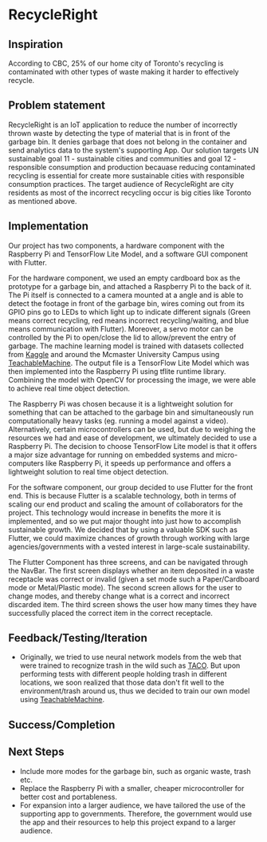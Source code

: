 # RecycleRight
## Inspiration
According to CBC, 25% of our home city of Toronto's recycling is contaminated with other types of waste making it harder to effectively recycle.

## Problem statement
RecycleRight is an IoT application to reduce the number of incorrectly thrown waste by detecting the type of material that is in front of the garbage bin. It denies garbage that does not belong in the container and send analytics data to the system's supporting App. Our solution targets UN sustainable goal 11 - sustainable cities and communities and goal 12 - responsible consumption and production becauase reducing contaminated recycling is essential for create more sustainable cities with responsible consumption practices. The target audience of RecycleRight are city residents as most of the incorrect recycling occur is big cities like Toronto as mentioned above.

## Implementation
Our project has two components, a hardware component with the Raspberry Pi and TensorFlow Lite Model, and a software GUI component with Flutter. 

For the hardware component, we used an empty cardboard box as the prototype for a garbage bin, and attached a Raspberry Pi to the back of it. The Pi itself is connected to a camera mounted at a angle and is able to detect the footage in front of the garbage bin, wires coming out from its GPIO pins go to LEDs to which light up to indicate different signals (Green means correct recycling, red means incorrect recycling/waiting, and blue means communication with Flutter). Moreover, a servo motor can be controlled by the Pi to open/close the lid to allow/prevent the entry of garbage. The machine learning model is trained with datasets collected from [Kaggle](https://www.kaggle.com/datasets/dataclusterlabs/domestic-trash-garbage-dataset) and around the Mcmaster University Campus using [TeachableMachine](https://teachablemachine.withgoogle.com/). The output file is a TensorFlow Lite Model which was then implemented into the Raspberry Pi using tflite runtime library. Combining the model with OpenCV for processing the image, we were able to achieve real time object detection.

The Raspberry Pi was chosen because it is a lightweight solution for something that can be attached to the garbage bin and simultaneously run computationally heavy tasks (eg. running a model against a video). Alternatively, certain microcontrollers can be used, but due to weighing the resources we had and ease of development, we ultimately decided to use a Raspberry Pi. The decision to choose TensorFlow Lite model is that it offers a major size advantage for running on embedded systems and micro-computers like Raspberry Pi, it speeds up performance and offers a lightweight solution to real time object detection.

For the software component, our group decided to use Flutter for the front end. This is because Flutter is a scalable technology, both in terms of scaling our end product and scaling the amount of collaborators for the project. This technology would increase in benefits the more it is implemented, and so we put major thought into just how to accomplish sustainable growth. We decided that by using a valuable SDK such as Flutter, we could maximize chances of growth through working with large agencies/governments with a vested interest in large-scale sustainability. 

The Flutter Component has three screens, and can be navigated through the NavBar. The first screen displays whether an item deposited in a waste receptacle was correct or invalid (given a set mode such a Paper/Cardboard mode or Metal/Plastic mode). The second screen allows for the user to change modes, and thereby change what is a correct and incorrect discarded item. The third screen shows the user how many times they have successfully placed the correct item in the correct receptacle. 


## Feedback/Testing/Iteration
- Originally, we tried to use neural network models from the web that were trained to recognize trash in the wild such as [TACO](https://www.kaggle.com/datasets/bouweceunen/trained-models-taco-trash-annotations-in-context). But upon performing tests with different people holding trash in different locations, we soon realized that those data don't fit well to the environment/trash around us, thus we decided to train our own model using [TeachableMachine](https://teachablemachine.withgoogle.com/).

## Success/Completion

## Next Steps
- Include more modes for the garbage bin, such as organic waste, trash etc.
- Replace the Raspberry Pi with a smaller, cheaper microcontroller for better cost and portableness.
- For expansion into a larger audience, we have tailored the use of the supporting app to governments. Therefore, the government would use the app and their resources to help this project expand to a larger audience.
